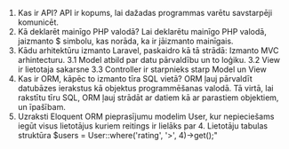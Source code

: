 1. Kas ir API? 
API ir kopums, lai dažadas programmas varētu savstarpēji komunicēt.
2. Kā deklarēt mainīgo PHP valodā?
Lai deklarētu mainīgo PHP valodā, jaizmanto $ simbolu, kas norāda, ka ir jāizmanto mainīgais.
3. Kādu arhitektūru izmanto Laravel, paskaidro kā tā strādā:
Izmanto MVC arhintecturu. 
3.1 Model atbild par datu pārvaldību un to loģiku.
3.2 View ir lietotaja sakarsne
3.3 Controller ir starpnieks starp Model un View
4. Kas ir ORM, kāpēc to izmanto tīra SQL vietā?
ORM ļauj pārvaldīt datubāzes ierakstus kā objektus programmēšanas valodā. Tā virtā, lai rakstītu tīru SQL, ORM ļauj strādāt ar datiem kā ar parastiem objektiem, un īpašībam.
5. Uzraksti Eloquent ORM pieprasījumu modelim User, kur nepieciešams iegūt visus
lietotājus kuriem reitings ir lielāks par 4. Lietotāju tabulas struktūra
$users = User::where('rating', '>',  4)->get();"
